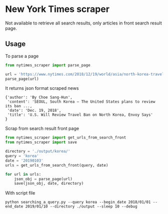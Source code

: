 # New York Times scraper

Not available to retrieve all search results, only articles in front search result page.

## Usage

To parse a page

```python
from nytimes_scraper import parse_page

url = 'https://www.nytimes.com/2018/12/19/world/asia/north-korea-travel-ban-us.html'
parse_page(url)
```

It returns json format scraped news

```
{'author': 'By Choe Sang-Hun',
 'content': 'SEOUL, South Korea — The United States plans to review its ban ...,
 'date': 'Dec. 19, 2018',
 'title': 'U.S. Will Review Travel Ban on North Korea, Envoy Says'
}
```

Scrap from search result front page

```python
from nytimes_scraper import get_urls_from_search_front
from nytimes_scraper import save

directory = './output/korea/'
query = 'korea'
date = '20190103'
urls = get_urls_from_search_front(query, date)

for url in urls:
    json_obj = parse_page(url)
    save(json_obj, date, directory)
```

With script file

```
python searching_a_query.py --query korea --begin_date 2018/01/01 --end_date 2019/01/10 --directory ./output --sleep 10 --debug
```